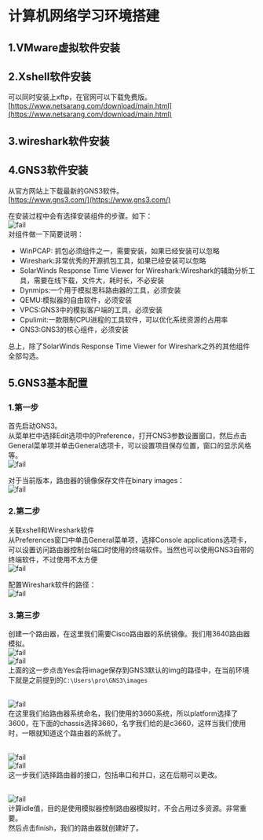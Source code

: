 # 计算机网络学习环境搭建

## 1.VMware虚拟软件安装

## 2.Xshell软件安装
可以同时安装上xftp，在官网可以下载免费版。<br>
[https://www.netsarang.com/download/main.html](https://www.netsarang.com/download/main.html)<br>

## 3.wireshark软件安装

## 4.GNS3软件安装
从官方网站上下载最新的GNS3软件。<br>
[https://www.gns3.com/](https://www.gns3.com/)<br>

在安装过程中会有选择安装组件的步骤。如下：<br>
![fail](img/1.1.PNG)<br>
对组件做一下简要说明：<br>
- WinPCAP: 抓包必须组件之一，需要安装，如果已经安装可以忽略
- Wireshark:非常优秀的开源抓包工具，如果已经安装可以忽略
- SolarWinds Response Time Viewer for Wireshark:Wireshark的辅助分析工具，需要在线下载，文件大，耗时长，不必安装
- Dynmips:一个用于模拟思科路由器的工具，必须安装
- QEMU:模拟器的自由软件，必须安装
- VPCS:GNS3中的模拟客户端的工具，必须安装
- Cpulimit:一款限制CPU进程的工具软件，可以优化系统资源的占用率
- GNS3:GNS3的核心组件，必须安装

总上，除了SolarWinds Response Time Viewer for Wireshark之外的其他组件全部勾选。<br>


## 5.GNS3基本配置

### 1.第一步
首先启动GNS3。<br>
从菜单栏中选择Edit选项中的Preference，打开CNS3参数设置窗口，然后点击General菜单项并单击General选项卡，可以设置项目保存位置，窗口的显示风格等。<br>
![fail](img/1.2.PNG)<br>

对于当前版本，路由器的镜像保存文件在binary images：<br>
![fail](img/1.3.PNG)<br>

### 2.第二步
关联xshell和Wireshark软件<br>
从Preferences窗口中单击General菜单项，选择Console applications选项卡，可以设置访问路由器控制台端口时使用的终端软件。当然也可以使用GNS3自带的终端软件，不过使用不太方便<br>
![fail](img/1.4.PNG)<br>

配置Wireshark软件的路径：<br>
![fail](img/1.5.PNG)<br>

### 3.第三步
创建一个路由器，在这里我们需要Cisco路由器的系统镜像。我们用3640路由器模拟。<br>
![fail](img/1.6.PNG)<br>
![fail](img/1.7.PNG)<br>
上面的这一步点击Yes会将image保存到GNS3默认的img的路径中，在当前环境下就是之前提到的``C:\Users\pro\GNS3\images``<br>
<br>

![fail](img/1.8.PNG)<br>
在这里我们给路由器系统命名，我们使用的3660系统，所以platform选择了3600，在下面的chassis选择3660，名字我们给的是c3660，这样当我们使用时，一眼就知道这个路由器的系统了。<br><br>

![fail](img/1.9.PNG)<br>
![fail](img/1.10.PNG)<br>
这一步我们选择路由器的接口，包括串口和并口，这在后期可以更改。<br><br>

![fail](img/1.11.PNG)<br>
计算idle值，目的是使用模拟器控制路由器模拟时，不会占用过多资源。非常重要。<br>
然后点击finish，我们的路由器就创建好了。<br>
